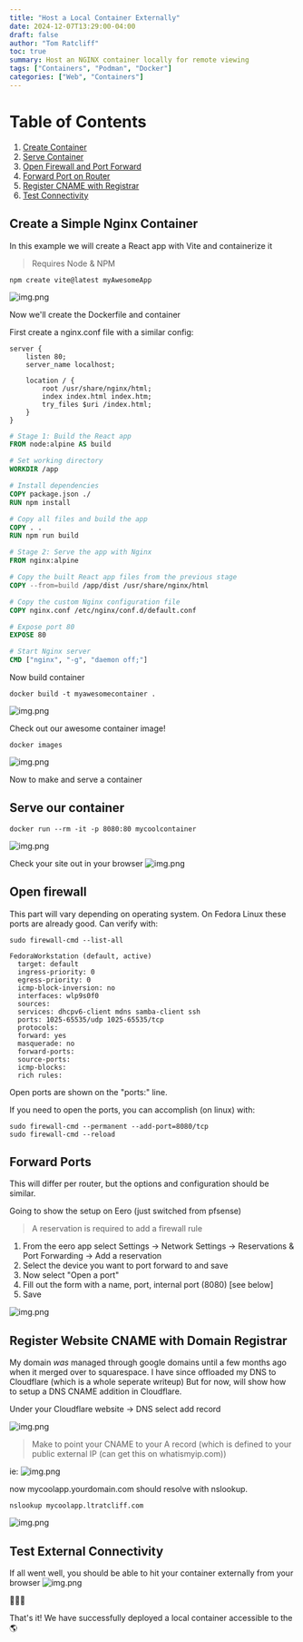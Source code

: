 ```yaml
---
title: "Host a Local Container Externally"
date: 2024-12-07T13:29:00-04:00
draft: false
author: "Tom Ratcliff"
toc: true
summary: Host an NGINX container locally for remote viewing
tags: ["Containers", "Podman", "Docker"]
categories: ["Web", "Containers"]
---
```



# Table of Contents
1. [Create Container](#create-a-simple-nginx-container)
2. [Serve Container](#serve-our-container)
3. [Open Firewall and Port Forward](#open-firewall)
4. [Forward Port on Router](#forward-ports)
5. [Register CNAME with Registrar](#register-website-cname-with-domain-registrar)
6. [Test Connectivity](#test-external-connectivity)


## Create a Simple Nginx Container
In this example we will create a React app with Vite and containerize it

> Requires Node & NPM
```shell
npm create vite@latest myAwesomeApp
```

![img.png](/images/host_local_container/img.png)

Now we'll create the Dockerfile and container

First create a nginx.conf file with a similar config:
```
server {
    listen 80;
    server_name localhost;

    location / {
        root /usr/share/nginx/html;
        index index.html index.htm;
        try_files $uri /index.html;
    }
}
```

```dockerfile
# Stage 1: Build the React app
FROM node:alpine AS build

# Set working directory
WORKDIR /app

# Install dependencies
COPY package.json ./
RUN npm install

# Copy all files and build the app
COPY . .
RUN npm run build

# Stage 2: Serve the app with Nginx
FROM nginx:alpine

# Copy the built React app files from the previous stage
COPY --from=build /app/dist /usr/share/nginx/html

# Copy the custom Nginx configuration file
COPY nginx.conf /etc/nginx/conf.d/default.conf

# Expose port 80
EXPOSE 80

# Start Nginx server
CMD ["nginx", "-g", "daemon off;"]
```

Now build container
```shell
docker build -t myawesomecontainer .
```

![img.png](/images/host_local_container/img2.png)

Check out our awesome container image!
```shell
docker images
```
![img.png](/images/host_local_container/img3.png)

Now to make and serve a container

## Serve our container

```shell
docker run --rm -it -p 8080:80 mycoolcontainer
```

![img.png](/images/host_local_container/img4.png)

Check your site out in your browser
![img.png](/images/host_local_container/img5.png)

## Open firewall
This part will vary depending on operating system. On Fedora Linux these ports are already good.
Can verify with:
```shell
sudo firewall-cmd --list-all
```
```
FedoraWorkstation (default, active)
  target: default
  ingress-priority: 0
  egress-priority: 0
  icmp-block-inversion: no
  interfaces: wlp9s0f0
  sources: 
  services: dhcpv6-client mdns samba-client ssh
  ports: 1025-65535/udp 1025-65535/tcp
  protocols: 
  forward: yes
  masquerade: no
  forward-ports: 
  source-ports: 
  icmp-blocks: 
  rich rules:
```
Open ports are shown on the "ports:" line.

If you need to open the ports, you can accomplish (on linux) with:
```shell
sudo firewall-cmd --permanent --add-port=8080/tcp
sudo firewall-cmd --reload
```

## Forward Ports

This will differ per router, but the options and configuration should be similar.

Going to show the setup on Eero (just switched from pfsense)

> A reservation is required to add a firewall rule

1. From the eero app select Settings -> Network Settings -> Reservations & Port Forwarding -> Add a reservation
2. Select the device you want to port forward to and save
3. Now select "Open a port"
4. Fill out the form with a name, port, internal port (8080) [see below]
5. Save

![img.png](/images/host_local_container/img6.png)


## Register Website CNAME with Domain Registrar

My domain _was_ managed through google domains until a few months ago when it merged over
to squarespace. I have since offloaded my DNS to Cloudflare (which is a whole seperate writeup)
But for now, will show how to setup a DNS CNAME addition in Cloudflare.

Under your Cloudflare website -> DNS select add record

![img.png](/images/host_local_container/img7.png)

> Make to point your CNAME to your A record (which is defined to your public external IP (can get this on whatismyip.com))

ie: ![img.png](/images/host_local_container/img8.png)

now mycoolapp.yourdomain.com should resolve with nslookup.

```shell
nslookup mycoolapp.ltratcliff.com
```
![img.png](/images/host_local_container/img9.png)

## Test External Connectivity

If all went well, you should be able to hit your container externally from your browser
![img.png](/images/host_local_container/img10.png)

[//]: # (TODO: Show screenshot of apps.ltratcliff.com)

[//]: # (## Bonus: Setup TLS)

[//]: # (TODO: scripts to create cert.key and cert.crt)
[//]: # (TODO: Show nginx edits for TLS)
[//]: # (TODO: Show Dockerfile setup)
[//]: # (TODO: Talk about port forward additions required, etc.)



:tada::tada::tada:

That's it! We have successfully deployed a local container accessible to the :earth_americas:


